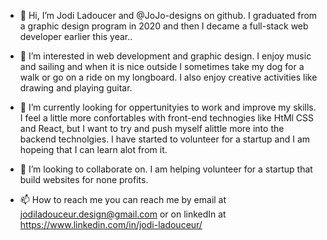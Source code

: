 - 👋 Hi, I’m Jodi Ladoucer and @JoJo-designs on github. I graduated from a graphic design program in 2020 and then I decame a full-stack web developer earlier this year.. 

- 👀 I’m interested in web development and graphic design. I enjoy music and sailing and when it is nice outside I sometimes take my dog for a walk or go on a ride on my longboard. I also enjoy creative activities like drawing and playing guitar.

- 🌱 I’m currently looking for oppertunityies to work and improve my skills. I feel a little more confortables with front-end technogies like HtMl CSS and React, but I want to try and push myself alittle more into the backend technolgies. I have started to volunteer for a startup and I am hopeing that I can learn alot from it.

- 💞️ I’m looking to collaborate on. I am helping volunteer for a startup that build websites for none profits.

- 📫 How to reach me you can reach me by email at jodiladouceur.design@gmail.com or on linkedIn at https://www.linkedin.com/in/jodi-ladouceur/

<!---
JoJo-designs/JoJo-designs is a ✨ special ✨ repository because its `README.md` (this file) appears on your GitHub profile.
You can click the Preview link to take a look at your changes.
--->
